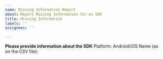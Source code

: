 ```yaml
---
name: Missing Information Report
about: Report Missing Information for an SDK
title: Missing Information
labels: ''
assignees: ''

---
```


**Please provide information about the SDK**
Platform: Android/iOS
Name (as on the CSV file):
